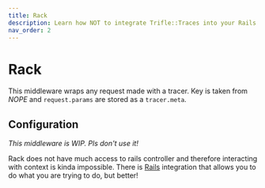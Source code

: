 ```yaml
---
title: Rack
description: Learn how NOT to integrate Trifle::Traces into your Rails app.
nav_order: 2
---
```


# Rack

This middleware wraps any request made with a tracer. Key is taken from _NOPE_ and `request.params` are stored as a `tracer.meta`.

## Configuration

_This middleware is WIP. Pls don't use it!_

Rack does not have much access to rails controller and therefore interacting with context is kinda impossible. There is [Rails](/trifle-traces/middleware/rails.html) integration that allows you to do what you are trying to do, but better!
